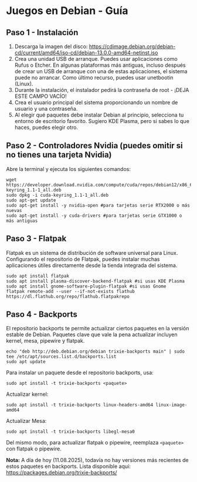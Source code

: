 # Juegos en Debian - Guía
## Paso 1 - Instalación
1. Descarga la imagen del disco: https://cdimage.debian.org/debian-cd/current/amd64/iso-cd/debian-13.0.0-amd64-netinst.iso
2. Crea una unidad USB de arranque. Puedes usar aplicaciones como Rufus o Etcher. En algunas plataformas más antiguas, incluso después de crear un USB de arranque con una de estas aplicaciones, el sistema puede no arrancar. Como último recurso, puedes usar unetbootin (Linux).
3. Durante la instalación, el instalador pedirá la contraseña de root - ¡DEJA ESTE CAMPO VACÍO!
4. Crea el usuario principal del sistema proporcionando un nombre de usuario y una contraseña.
5. Al elegir qué paquetes debe instalar Debian al principio, selecciona tu entorno de escritorio favorito. Sugiero KDE Plasma, pero si sabes lo que haces, puedes elegir otro.

## Paso 2 - Controladores Nvidia (puedes omitir si no tienes una tarjeta Nvidia)
Abre la terminal y ejecuta los siguientes comandos:
```
wget https://developer.download.nvidia.com/compute/cuda/repos/debian12/x86_64/cuda-keyring_1.1-1_all.deb
sudo dpkg -i cuda-keyring_1.1-1_all.deb
sudo apt-get update
sudo apt-get install -y nvidia-open #para tarjetas serie RTX2000 o más nuevas
sudo apt-get install -y cuda-drivers #para tarjetas serie GTX1000 o más antiguas
```

## Paso 3 - Flatpak
Flatpak es un sistema de distribución de software universal para Linux. Configurando el repositorio de Flatpak, puedes instalar muchas aplicaciones útiles directamente desde la tienda integrada del sistema.
```
sudo apt install flatpak
sudo apt install plasma-discover-backend-flatpak #si usas KDE Plasma
sudo apt install gnome-software-plugin-flatpak #si usas Gnome
flatpak remote-add --user --if-not-exists flathub https://dl.flathub.org/repo/flathub.flatpakrepo
```

## Paso 4 - Backports
El repositorio backports te permite actualizar ciertos paquetes en la versión estable de Debian. Paquetes clave que vale la pena actualizar incluyen kernel, mesa, pipewire y flatpak.
```
echo "deb http://deb.debian.org/debian trixie-backports main" | sudo tee /etc/apt/sources.list.d/backports.list
sudo apt update
```

Para instalar un paquete desde el repositorio backports, usa:
```
sudo apt install -t trixie-backports <paquete>
```

Actualizar kernel:
```
sudo apt install -t trixie-backports linux-headers-amd64 linux-image-amd64
```

Actualizar Mesa:
```
sudo apt install -t trixie-backports libegl-mesa0
```

Del mismo modo, para actualizar flatpak o pipewire, reemplaza `<paquete>` con flatpak o pipewire.

**Nota:** A día de hoy (11.08.2025), todavía no hay versiones más recientes de estos paquetes en backports. Lista disponible aquí: https://packages.debian.org/trixie-backports/
